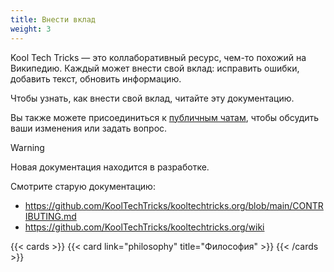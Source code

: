 ```yaml
---
title: Внести вклад
weight: 3
---
```


Kool Tech Tricks — это коллаборативный ресурс, чем-то похожий на Википедию.
Каждый может внести свой вклад: исправить ошибки, добавить текст, обновить
информацию.

Чтобы узнать, как внести свой вклад, читайте эту документацию.

Вы также можете присоединиться к [публичным чатам], чтобы обсудить ваши
изменения или задать вопрос.

[публичным чатам]: /about/contact#публичные-чаты

> [!warning]
> Новая документация находится в разработке.
>
> Смотрите старую документацию:
> - https://github.com/KoolTechTricks/kooltechtricks.org/blob/main/CONTRIBUTING.md
> - https://github.com/KoolTechTricks/kooltechtricks.org/wiki

{{< cards >}}
  {{< card link="philosophy" title="Философия" >}}
{{< /cards >}}